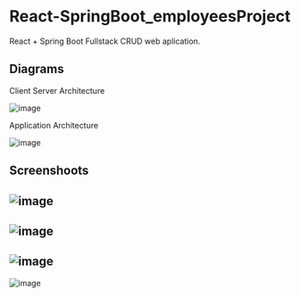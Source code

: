 # React-SpringBoot_employeesProject
React + Spring Boot Fullstack CRUD web aplication.

## Diagrams
Client Server Architecture

![image](https://user-images.githubusercontent.com/67779237/126106242-6270c3fd-6853-4f0a-8da4-dafc564c4fb4.png)

Application Architecture

![image](https://user-images.githubusercontent.com/67779237/126106327-a7738577-8108-4908-82dc-8e1d3b646f31.png)

## Screenshoots
![image](https://user-images.githubusercontent.com/67779237/126105642-b7cbc127-9f66-42f3-8c1a-676520e74f96.png)
--
![image](https://user-images.githubusercontent.com/67779237/126105689-59f20d25-1400-4e38-8228-d63550fe2cac.png)
--
![image](https://user-images.githubusercontent.com/67779237/126105733-5fb3d22f-d526-4b86-8fd4-73cac6837e98.png)
--
![image](https://user-images.githubusercontent.com/67779237/126105781-59dbb9ee-83ac-44fa-acba-45e6af408cbd.png)
